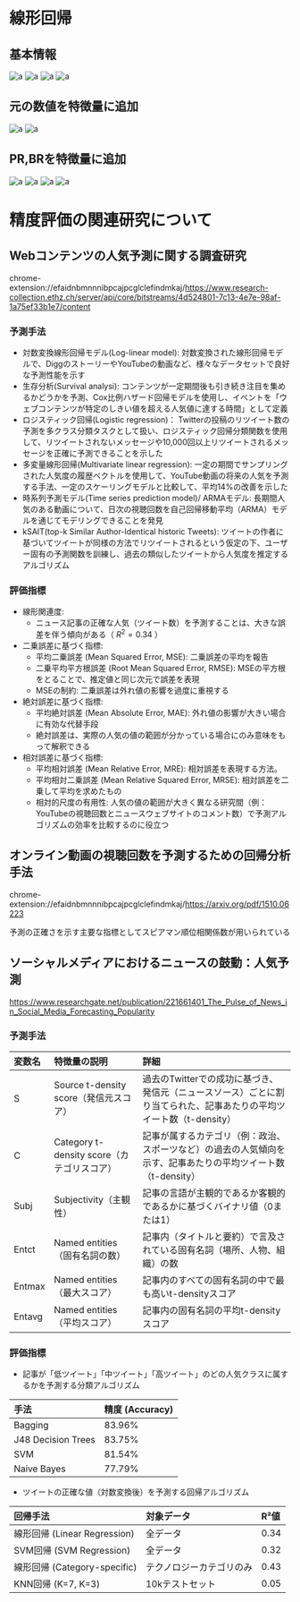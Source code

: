 # 線形回帰

## 基本情報
![a](ana4_202302人気度_top_combinations.png)
![a](ana4_202302知名度_top_combinations.png)
![a](ana4_pop_diff_top_combinations.png)
![a](ana4_aware_diff_top_combinations.png)

## 元の数値を特徴量に追加
![a](ana6_202302人気度_top_combinations.png)
![a](ana6_202302知名度_top_combinations.png)

## PR,BRを特徴量に追加
![a](ana10_202302人気度_top_combinations.png)
![a](ana10_202302知名度_top_combinations.png)
![a](ana11_pop_diff_top_combinations.png)
![a](ana11_aware_diff_top_combinations.png)

# 精度評価の関連研究について

## Webコンテンツの人気予測に関する調査研究
chrome-extension://efaidnbmnnnibpcajpcglclefindmkaj/https://www.research-collection.ethz.ch/server/api/core/bitstreams/4d524801-7c13-4e7e-98af-1a75ef33b1e7/content
### 予測手法
- 対数変換線形回帰モデル(Log-linear model): 対数変換された線形回帰モデルで、DiggのストーリーやYouTubeの動画など、様々なデータセットで良好な予測性能を示す
- 生存分析(Survival analysi): コンテンツが一定期間後も引き続き注目を集めるかどうかを予測、Cox比例ハザード回帰モデルを使用し、イベントを「ウェブコンテンツが特定のしきい値を超える人気値に達する時間」として定義
- ロジスティック回帰(Logistic regression)： Twitterの投稿のリツイート数の予測を多クラス分類タスクとして扱い、ロジスティック回帰分類関数を使用して、リツイートされないメッセージや10,000回以上リツイートされるメッセージを正確に予測できることを示した
- 多変量線形回帰(Multivariate linear regression): 一定の期間でサンプリングされた人気度の履歴ベクトルを使用して、YouTube動画の将来の人気を予測する手法、一定のスケーリングモデルと比較して、平均14%の改善を示した
- 時系列予測モデル(Time series prediction model)/ ARMAモデル: 長期間人気のある動画について、日次の視聴回数を自己回帰移動平均（ARMA）モデルを通じてモデリングできることを発見
- kSAIT(top-k Similar Author-Identical historic Tweets): ツイートの作者に基づいてツイートが同様の方法でリツイートされるという仮定の下、ユーザー固有の予測関数を訓練し、過去の類似したツイートから人気度を推定するアルゴリズム
  
### 評価指標
- 線形関連度:
  - ニュース記事の正確な人気（ツイート数）を予測することは、大きな誤差を伴う傾向がある（ $R^2=0.34$ ）
- 二乗誤差に基づく指標:
  - 平均二乗誤差 (Mean Squared Error, MSE): 二乗誤差の平均を報告
  - 二乗平均平方根誤差 (Root Mean Squared Error, RMSE): MSEの平方根をとることで、推定値と同じ次元で誤差を表現
  - MSEの制約: 二乗誤差は外れ値の影響を過度に重視する
- 絶対誤差に基づく指標:
  - 平均絶対誤差 (Mean Absolute Error, MAE): 外れ値の影響が大きい場合に有効な代替手段
  - 絶対誤差は、実際の人気の値の範囲が分かっている場合にのみ意味をもって解釈できる
- 相対誤差に基づく指標:
  - 平均相対誤差 (Mean Relative Error, MRE): 相対誤差を表現する方法。
  - 平均相対二乗誤差 (Mean Relative Squared Error, MRSE): 相対誤差を二乗して平均を求めたもの
  - 相対的尺度の有用性: 人気の値の範囲が大きく異なる研究間（例：YouTubeの視聴回数とニュースウェブサイトのコメント数）で予測アルゴリズムの効率を比較するのに役立つ

## オンライン動画の視聴回数を予測するための回帰分析手法
chrome-extension://efaidnbmnnnibpcajpcglclefindmkaj/https://arxiv.org/pdf/1510.06223

予測の正確さを示す主要な指標としてスピアマン順位相関係数が用いられている

## ソーシャルメディアにおけるニュースの鼓動：人気予測
https://www.researchgate.net/publication/221661401_The_Pulse_of_News_in_Social_Media_Forecasting_Popularity
### 予測手法
| 変数名 | 特徴量の説明 | 詳細 | 
|:--|:--|:--|
| S | Source t-density score（発信元スコア） | 過去のTwitterでの成功に基づき、発信元（ニュースソース）ごとに割り当てられた、記事あたりの平均ツイート数（t-density） | 
| C | Category t-density score（カテゴリスコア） | 記事が属するカテゴリ（例：政治、スポーツなど）の過去の人気傾向を示す、記事あたりの平均ツイート数（t-density） | 
| Subj | Subjectivity（主観性） | 記事の言語が主観的であるか客観的であるかに基づくバイナリ値（0または1） | 
| Entct | Named entities（固有名詞の数） | 記事内（タイトルと要約）で言及されている固有名詞（場所、人物、組織）の数 | 
| Entmax | Named entities（最大スコア） | 記事内のすべての固有名詞の中で最も高いt-densityスコア | 
| Entavg | Named entities（平均スコア） | 記事内の固有名詞の平均t-densityスコア | 
  
### 評価指標
- 記事が「低ツイート」「中ツイート」「高ツイート」のどの人気クラスに属するかを予測する分類アルゴリズム

| 手法 | 精度 (Accuracy) | 
|:--|:--|
| Bagging | 83.96% |
| J48 Decision Trees | 83.75% |
| SVM | 81.54% |
| Naive Bayes | 77.79% |

- ツイートの正確な値（対数変換後）を予測する回帰アルゴリズム

| 回帰手法 | 対象データ | R²値 |
|:--|:--|:--|
| 線形回帰 (Linear Regression) | 全データ | 0.34 |
| SVM回帰 (SVM Regression) | 全データ | 0.32 |
| 線形回帰 (Category-specific) | テクノロジーカテゴリのみ | 0.43 |
| KNN回帰 (K=7, K=3) | 10kテストセット | 0.05 |


